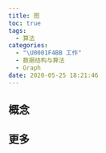```yaml
---
title: 图
toc: true
tags:
  - 算法
categories:
  - "\U0001F4BB 工作"
  - 数据结构与算法
  - Graph
date: 2020-05-25 18:21:46
---
```


## 概念


## 更多
